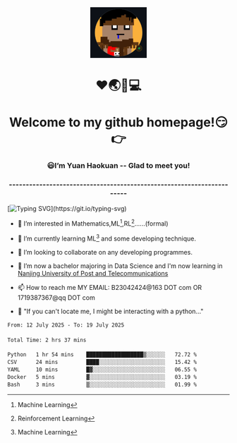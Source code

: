<div align=center>
  <img width=128 src="image/figure.png">
</div>
<h1 align="center">❤🌏🚩💻</h1>
<h1 align="center">Welcome to my github homepage!😏👉</h1>
<h3 align="center" >😃I’m Yuan Haokuan -- Glad to meet you!</h3>
<h3 align="center" >----------------------------------------------------------------------</h3>

  [![Typing SVG](https://readme-typing-svg.herokuapp.com?font=Fira+Code&pause=1000&random=false&width=450&lines=Here's+my+personal+infomation:)](https://git.io/typing-svg)

- 👀 I’m interested in Mathematics,ML[^1],RL[^2]......(formal)
  
- 🌱 I’m currently learning ML[^1] and some developing technique.
  
- 💞️ I’m looking to collaborate on any developing programmes.
  
- 🍉 I’m now a bachelor majoring in Data Science and I'm now learning in [Nanjing University of Post and Telecommunications](https://www.njupt.edu.cn/main.psp)
  
- 📫 How to reach me MY EMAIL: B23042424@163 DOT com OR 1719387367@qq DOT com

- 🐍 "If you can't locate me, I might be interacting with a python..."

<!--START_SECTION:waka-->

```txt
From: 12 July 2025 - To: 19 July 2025

Total Time: 2 hrs 37 mins

Python   1 hr 54 mins    ██████████████████▒░░░░░░   72.72 %
CSV      24 mins         ████░░░░░░░░░░░░░░░░░░░░░   15.42 %
YAML     10 mins         █▓░░░░░░░░░░░░░░░░░░░░░░░   06.55 %
Docker   5 mins          ▓░░░░░░░░░░░░░░░░░░░░░░░░   03.19 %
Bash     3 mins          ▒░░░░░░░░░░░░░░░░░░░░░░░░   01.99 %
```

<!--END_SECTION:waka-->

<!---
WilbertYuan/WilbertYuan is a ✨ special ✨ repository because its `README.md` (this file) appears on your GitHub profile.
You can click the Preview link to take a look at your changes.
--->
[^1]:Machine Learning
[^2]:Reinforcement Learning
